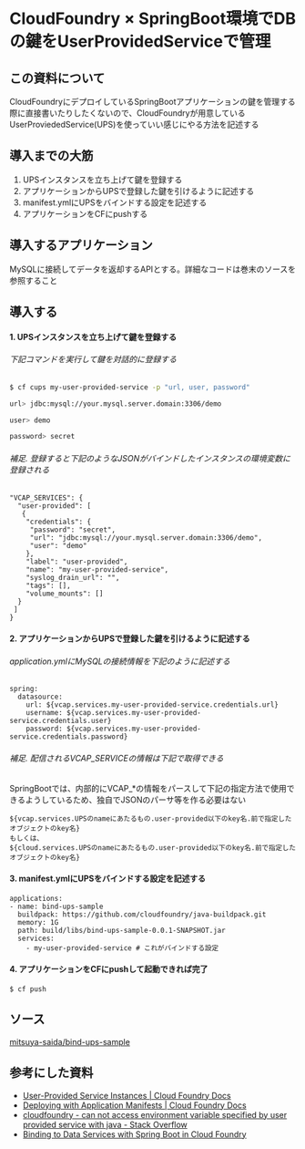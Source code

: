 # CloudFoundry × SpringBoot環境でDBの鍵をUserProvidedServiceで管理


## この資料について

CloudFoundryにデプロイしているSpringBootアプリケーションの鍵を管理する際に直接書いたりしたくないので、CloudFoundryが用意しているUserProviededService(UPS)を使っていい感じにやる方法を記述する

## 導入までの大筋

1. UPSインスタンスを立ち上げて鍵を登録する
2. アプリケーションからUPSで登録した鍵を引けるように記述する
3. manifest.ymlにUPSをバインドする設定を記述する
4. アプリケーションをCFにpushする

## 導入するアプリケーション
MySQLに接続してデータを返却するAPIとする。詳細なコードは巻末のソースを参照すること

## 導入する

#### 1. UPSインスタンスを立ち上げて鍵を登録する

###### 下記コマンドを実行して鍵を対話的に登録する

```bash
$ cf cups my-user-provided-service -p "url, user, password"

url> jdbc:mysql://your.mysql.server.domain:3306/demo

user> demo

password> secret
```

###### 補足. 登録すると下記のようなJSONがバインドしたインスタンスの環境変数に登録される

```
"VCAP_SERVICES": {
  "user-provided": [
   {
    "credentials": {
     "password": "secret",
     "url": "jdbc:mysql://your.mysql.server.domain:3306/demo",
     "user": "demo"
    },
    "label": "user-provided",
    "name": "my-user-provided-service",
    "syslog_drain_url": "",
    "tags": [],
    "volume_mounts": []
  }
 ]
}
```

#### 2. アプリケーションからUPSで登録した鍵を引けるように記述する

###### application.ymlにMySQLの接続情報を下記のように記述する

```
spring:
  datasource:
    url: ${vcap.services.my-user-provided-service.credentials.url}
    username: ${vcap.services.my-user-provided-service.credentials.user}
    password: ${vcap.services.my-user-provided-service.credentials.password}
```

###### 補足. 配信されるVCAP_SERVICEの情報は下記で取得できる

SpringBootでは、内部的にVCAP_*の情報をパースして下記の指定方法で使用できるようしているため、独自でJSONのパーサ等を作る必要はない

```
${vcap.services.UPSのnameにあたるもの.user-provided以下のkey名.前で指定したオブジェクトのkey名}
もしくは、
${cloud.services.UPSのnameにあたるもの.user-provided以下のkey名.前で指定したオブジェクトのkey名}
```

#### 3. manifest.ymlにUPSをバインドする設定を記述する

```
applications:
- name: bind-ups-sample
  buildpack: https://github.com/cloudfoundry/java-buildpack.git
  memory: 1G
  path: build/libs/bind-ups-sample-0.0.1-SNAPSHOT.jar
  services:
  	- my-user-provided-service # これがバインドする設定
```

#### 4. アプリケーションをCFにpushして起動できれば完了

```
$ cf push

```

## ソース
[mitsuya-saida/bind-ups-sample](https://github.com/mitsuya-saida/bind-ups-sample)

## 参考にした資料

* [User-Provided Service Instances | Cloud Foundry Docs](https://docs.cloudfoundry.org/devguide/services/user-provided.html)
* [Deploying with Application Manifests | Cloud Foundry Docs 
](https://docs.cloudfoundry.org/devguide/deploy-apps/manifest.html#services-block)
* [cloudfoundry - can not access environment variable specified by user provided service with java - Stack Overflow](https://stackoverflow.com/questions/45293954/can-not-access-environment-variable-specified-by-user-provided-service-with-java)
* [Binding to Data Services with Spring Boot in Cloud Foundry](https://spring.io/blog/2015/04/27/binding-to-data-services-with-spring-boot-in-cloud-foundry#a-purely-declarative-approach)
